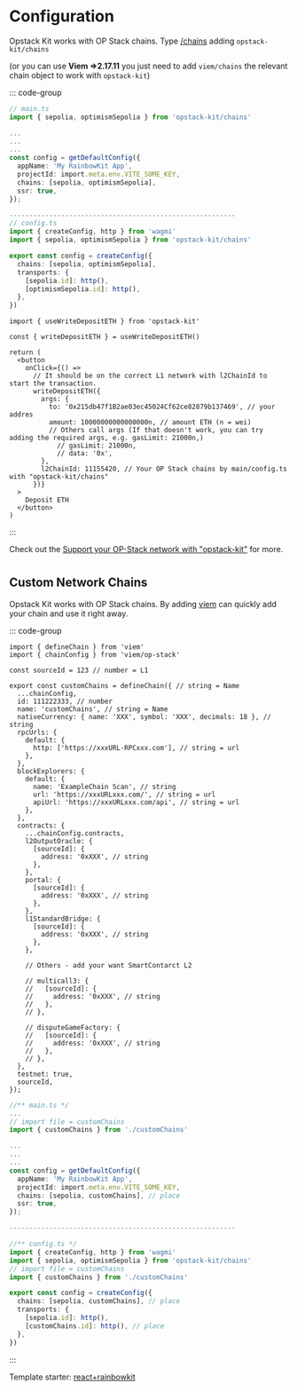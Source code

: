 # Configuration

Opstack Kit works with OP Stack chains. 
Type [/chains](/docs/types/chains) adding `opstack-kit/chains`

(or you can use <b>Viem =>2.17.11</b> you just need to add `viem/chains` the relevant chain object to work with `opstack-kit`)



::: code-group

```ts [main/config.ts]
// main.ts
import { sepolia, optimismSepolia } from 'opstack-kit/chains'

...
...
...
const config = getDefaultConfig({
  appName: 'My RainbowKit App',
  projectId: import.meta.env.VITE_SOME_KEY,
  chains: [sepolia, optimismSepolia],
  ssr: true,
});

---------------------------------------------------------
// config.ts
import { createConfig, http } from 'wagmi'
import { sepolia, optimismSepolia } from 'opstack-kit/chains'

export const config = createConfig({
  chains: [sepolia, optimismSepolia],
  transports: {
    [sepolia.id]: http(),
    [optimismSepolia.id]: http(),
  },
})
```

```tsx [app.tsx]
import { useWriteDepositETH } from 'opstack-kit'

const { writeDepositETH } = useWriteDepositETH()

return (
  <button
    onClick={() =>
      // It should be on the correct L1 network with l2ChainId to start the transaction.
      writeDepositETH({ 
        args: {
          to: '0x215db47f1B2ae03ec45024Cf62ce82879b137469', // your addres
          amount: 10000000000000000n, // amount ETH (n = wei)
          // Others call args (If that doesn't work, you can try adding the required args, e.g. gasLimit: 21000n,)  
            // gasLimit: 21000n,
            // data: '0x',
        },
        l2ChainId: 11155420, // Your OP Stack chains by main/config.ts with "opstack-kit/chains"
      })}
  >
    Deposit ETH
  </button>
)
```

:::

Check out the [Support your OP-Stack network with "opstack-kit"](/docs/types/chains) for more.

#

## Custom Network Chains

Opstack Kit works with OP Stack chains. By adding [viem](https://viem.sh/op-stack) can quickly add your chain and use it right away.

::: code-group

```tsx [customChains.tsx]
import { defineChain } from 'viem'
import { chainConfig } from 'viem/op-stack'

const sourceId = 123 // number = L1

export const customChains = defineChain({ // string = Name
  ...chainConfig,
  id: 111222333, // number
  name: 'customChains', // string = Name
  nativeCurrency: { name: 'XXX', symbol: 'XXX', decimals: 18 }, // string
  rpcUrls: {
    default: {
      http: ['https://xxxURL-RPCxxx.com'], // string = url
    },
  },
  blockExplorers: {
    default: {
      name: 'ExampleChain Scan', // string
      url: 'https://xxxURLxxx.com/', // string = url
      apiUrl: 'https://xxxURLxxx.com/api', // string = url
    },
  },
  contracts: {
    ...chainConfig.contracts,
    l2OutputOracle: {
      [sourceId]: {
        address: '0xXXX', // string
      },
    },
    portal: {
      [sourceId]: {
        address: '0xXXX', // string
      },
    },
    l1StandardBridge: {
      [sourceId]: {
        address: '0xXXX', // string
      },
    },

    // Others - add your want SmartContarct L2

    // multicall3: {
    //   [sourceId]: {
    //     address: '0xXXX', // string
    //   },
    // },

    // disputeGameFactory: {
    //   [sourceId]: {
    //     address: '0xXXX', // string
    //   },
    // },
  },
  testnet: true,
  sourceId,
});

```
```ts [main/config.ts]
//** main.ts */
...
// import file = customChains
import { customChains } from './customChains'

...
...
...
const config = getDefaultConfig({
  appName: 'My RainbowKit App',
  projectId: import.meta.env.VITE_SOME_KEY,
  chains: [sepolia, customChains], // place
  ssr: true,
});

---------------------------------------------------------

//** config.ts */
import { createConfig, http } from 'wagmi'
import { sepolia, optimismSepolia } from 'opstack-kit/chains'
// import file = customChains
import { customChains } from './customChains'

export const config = createConfig({
  chains: [sepolia, customChains], // place
  transports: {
    [sepolia.id]: http(),
    [customChains.id]: http(), // place
  },
})
```

:::

Template starter: [react+rainbowkit](https://github.com/nidz-the-fact/React-with-Vitejs-for-Rainbowkit-to-Starter-Web3)